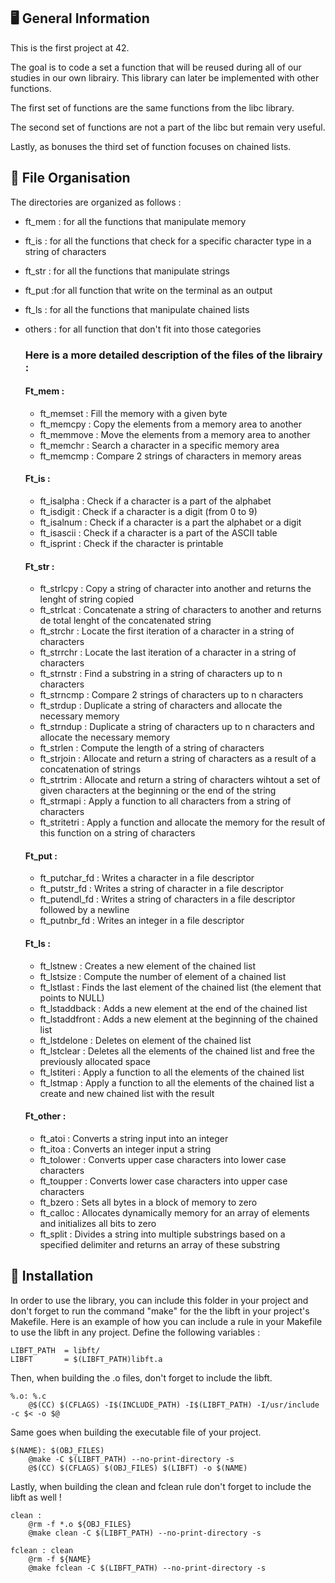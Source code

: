 ## :desktop_computer: General Information

This is the first project at 42.

The goal is to code a set a function that will be reused during all of our studies in our own librairy. This library can later be implemented with other functions.

The first set of functions are the same functions from the libc library. 

The second set of functions are not a part of the libc but remain very useful.

Lastly, as bonuses the third set of function focuses on chained lists. 

## :pushpin: File Organisation

The directories are organized as follows : 
- ft_mem : for all the functions that manipulate memory
- ft_is : for all the functions that check for a specific character type in a string of characters
- ft_str : for all the functions that manipulate strings
- ft_put :for all function that write on the terminal as an output
- ft_ls : for all the functions that manipulate chained lists
- others : for all function that don't fit into those categories

  ### Here is a more detailed description of the files of the librairy :

  #### Ft_mem :
  - ft_memset : Fill the memory with a given byte
  - ft_memcpy : Copy the elements from a memory area to another
  - ft_memmove : Move the elements from a memory area to another
  - ft_memchr : Search a character in a specific memory area
  - ft_memcmp : Compare 2 strings of characters in memory areas

  #### Ft_is :
  - ft_isalpha : Check if a character is a part of the alphabet
  - ft_isdigit : Check if a character is a digit (from 0 to 9)
  - ft_isalnum : Check if a character is a part the alphabet or a digit
  - ft_isascii : Check if a character is a part of the ASCII table
  - ft_isprint : Check if the character is printable
   
   #### Ft_str :
  - ft_strlcpy : Copy a string of character into another and returns the lenght of string copied
  - ft_strlcat : Concatenate a string of characters to another and returns de total lenght of the concatenated string
  - ft_strchr : Locate the first iteration of a character in a string of characters
  - ft_strrchr : Locate the last iteration of a character in a string of characters
  - ft_strnstr : Find a substring in a string of characters up to n characters
  - ft_strncmp : Compare 2 strings of characters up to n characters
  - ft_strdup : Duplicate a string of characters and allocate the necessary memory
  - ft_strndup : Duplicate a string of characters up to n characters and allocate the necessary memory
  - ft_strlen : Compute the length of a string of characters
  - ft_strjoin : Allocate and return a string of characters as a result of a concatenation of strings
  - ft_strtrim : Allocate and return a string of characters wihtout a set of given characters at the beginning or the end of the string
  - ft_strmapi : Apply a function to all characters from a string of characters
  - ft_stritetri : Apply a function and allocate the memory for the result of this function on a string of characters

  #### Ft_put :
  - ft_putchar_fd : Writes a character in a file descriptor
  - ft_putstr_fd : Writes a string of character in a file descriptor
  - ft_putendl_fd : Writes a string of characters in a file descriptor followed by a newline
  - ft_putnbr_fd : Writes an integer in a file descriptor
 
  #### Ft_ls :
  - ft_lstnew : Creates a new element of the chained list
  - ft_lstsize : Compute the number of element of a chained list
  - ft_lstlast : Finds the last element of the chained list (the element that points to NULL)
  - ft_lstaddback : Adds a new element at the end of the chained list
  - ft_lstaddfront : Adds a new element at the beginning of the chained list
  - ft_lstdelone : Deletes on element of the chained list
  - ft_lstclear : Deletes all the elements of the chained list and free the previously allocated space
  - ft_lstiteri : Apply a function to all the elements of the chained list
  - ft_lstmap : Apply a function to all the elements of the chained list a create and new chained list with the result
 
  #### Ft_other :
  - ft_atoi : Converts a string input into an integer
  - ft_itoa : Converts an integer input a string
  - ft_tolower : Converts upper case characters into lower case characters
  - ft_toupper : Converts lower case characters into upper case characters
  - ft_bzero : Sets all bytes in a block of memory to zero
  - ft_calloc : Allocates dynamically memory for an array of elements and initializes all bits to zero
  - ft_split : Divides a string into multiple substrings based on a specified delimiter and returns an array of these substring

## :open_file_folder: Installation 

In order to use the library, you can include this folder in your project and don't forget to run the command "make"
for the the libft in your project's Makefile.
Here is an example of how you can include a rule in your Makefile to use the libft in any project. 
Define the following variables :
```
LIBFT_PATH	= libft/
LIBFT		= $(LIBFT_PATH)libft.a
```
Then, when building the .o files, don't forget to include the libft.
```
%.o: %.c
	@$(CC) $(CFLAGS) -I$(INCLUDE_PATH) -I$(LIBFT_PATH) -I/usr/include -c $< -o $@
```
Same goes when building the executable file of your project.
```
$(NAME): $(OBJ_FILES)
	@make -C $(LIBFT_PATH) --no-print-directory -s
	@$(CC) $(CFLAGS) $(OBJ_FILES) $(LIBFT) -o $(NAME)
```
Lastly, when building the clean and fclean rule don't forget to include the libft as well !
```
clean :
	@rm -f *.o ${OBJ_FILES}
	@make clean -C $(LIBFT_PATH) --no-print-directory -s

fclean : clean
	@rm -f ${NAME}
	@make fclean -C $(LIBFT_PATH) --no-print-directory -s
```
